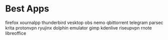 # Best Apps

firefox
xournalpp
thunderbird
vesktop
obs
nemo
qbittorrent
telegram
parsec
krita
protonvpn
ryujinx
dolphin emulator
gimp
kdenlive
riseupvpn
rnote
libreoffice
